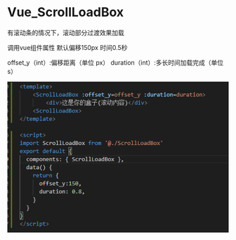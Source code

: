 # Vue_ScrollLoadBox
有滚动条的情况下，滚动部分过渡效果加载

调用vue组件属性 默认偏移150px 时间0.5秒

offset_y（int）:偏移距离（单位 px）
duration（int）:多长时间加载完成（单位 s）

![](./Use_ScrollLoadBox.png)

